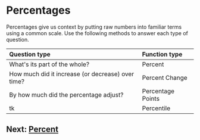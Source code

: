 # Percentages
Percentages give us context by putting raw numbers into familiar terms using a common scale. Use the following methods to answer each type of question.

|Question type|Function type|
|:--|:--|
|What's its part of the whole?|Percent|
|How much did it increase (or decrease) over time?|Percent Change|
|By how much did the percentage adjust?|Percentage Points|
|tk|Percentile|

## Next: [Percent](https://github.com/mrsingleton/jour71105/blob/master/lessons/data/math/percentages/01-percent.md)
